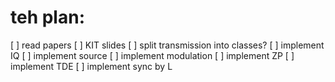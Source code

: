 # teh plan:

[ ] read papers
[ ] KIT slides
[ ] split transmission into classes?
[ ] implement IQ
[ ] implement source
[ ] implement modulation
[ ] implement ZP
[ ] implement TDE
[ ] implement sync by L
